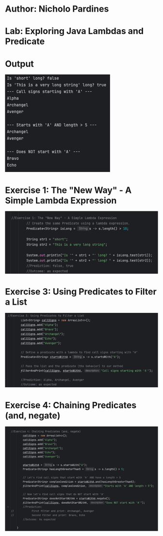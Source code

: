 # Author: Nicholo Pardines
# Lab: Exploring Java Lambdas and Predicate

# Output
![img.png](img.png)
# Exercise 1: The "New Way" - A Simple Lambda Expression
![img_1.png](img_1.png)
# Exercise 3: Using Predicates to Filter a List
![img_2.png](img_2.png)
# Exercise 4: Chaining Predicates (and, negate)
![img_3.png](img_3.png)

